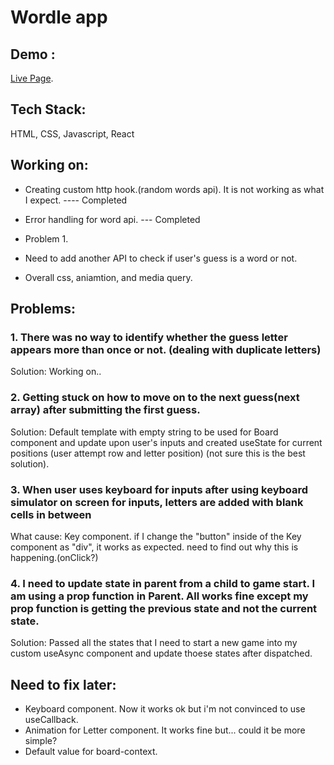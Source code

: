 # Wordle app

## Demo :

[Live Page](https://625714ac0803040008d58450--stunning-bublanina-32326f.netlify.app/).

## Tech Stack:

HTML, CSS, Javascript, React

## Working on:

- Creating custom http hook.(random words api). It is not working as what I expect. ---- Completed

- Error handling for word api. --- Completed

- Problem 1.

- Need to add another API to check if user's guess is a word or not.

- Overall css, aniamtion, and media query.

## Problems:

### 1. There was no way to identify whether the guess letter appears more than once or not. (dealing with duplicate letters)

Solution: Working on..

### 2. Getting stuck on how to move on to the next guess(next array) after submitting the first guess.

Solution: Default template with empty string to be used for Board component and update upon user's inputs and created useState for current positions (user attempt row and letter position) (not sure this is the best solution).

### 3. When user uses keyboard for inputs after using keyboard simulator on screen for inputs, letters are added with blank cells in between

What cause: Key component. if I change the "button" inside of the Key component as "div", it works as expected. need to find out why this is happening.(onClick?)

### 4. I need to update state in parent from a child to game start. I am using a prop function in Parent. All works fine except my prop function is getting the previous state and not the current state.

Solution: Passed all the states that I need to start a new game into my custom useAsync component and update thoese states after dispatched.

## Need to fix later:

- Keyboard component. Now it works ok but i'm not convinced to use useCallback.
- Animation for Letter component. It works fine but... could it be more simple?
- Default value for board-context.
